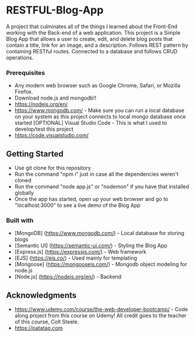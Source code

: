 # RESTFUL-Blog-App

A project that culminates all of the things I learned about the Front-End working with the Back-end of a web application. This project is a Simple Blog App that allows a user to create, edit, and delete blog posts that contain a title, link for an image, and a description. Follows REST pattern by containing RESTful routes. Connected to a database and follows CRUD operations.


### Prerequisites

* Any modern web browser such as Google Chrome, Safari, or Mozilla Firefox.
* Download node.js and mongodb!! 
* https://nodejs.org/en/
* https://www.mongodb.com/ - Make sure you can run a local database on your system as this project connects to local mongo database once started
[OPTIONAL] Visual Studio Code - This is what I used to develop/test this project
* https://code.visualstudio.com/


## Getting Started

* Use git clone for this repository
* Run the command "npm i" just in case all the dependencies weren't cloned
* Run the command "node app.js" or "nodemon" if you have that installed globally
* Once the app has started, open up your web browser and go to "localhost:3000" to see a live demo of the Blog App

### Built with 

* [MongoDB] (https://www.mongodb.com/) - Local database for storing blogs
* [Semantic UI] (https://semantic-ui.com/) - Styling the Blog App
* [Express.js] (https://expressjs.com/) - Web framework
* [EJS] (https://ejs.co/) - Used mainly for templating
* [Mongoose] (https://mongoosejs.com/) - Mongodb object modeling for node.js
* [Node.js] (https://nodejs.org/en/) - Backend


## Acknowledgments
* https://www.udemy.com/course/the-web-developer-bootcamp/  - Code along project from this course on Udemy! All credit goes to the teacher of this course, Colt Steele.
* https://patatap.com

